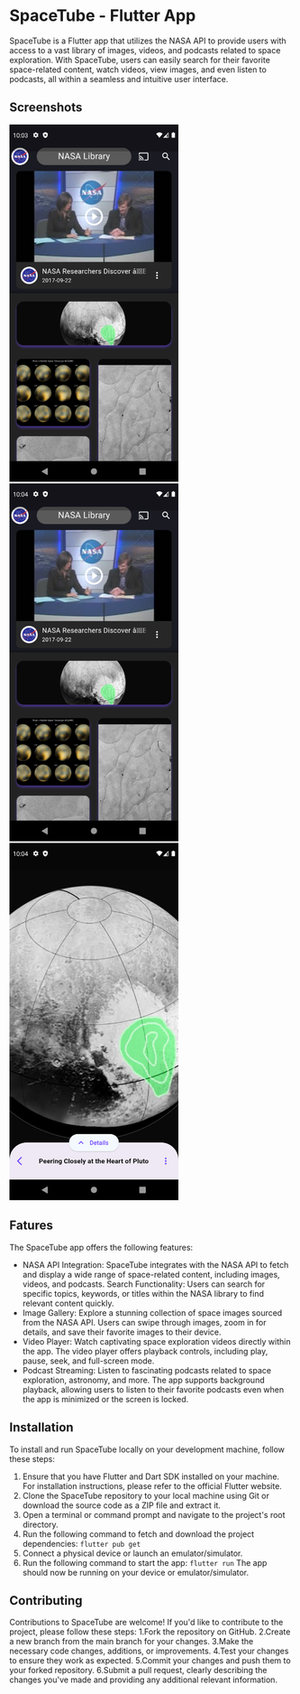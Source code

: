 # SpaceTube - Flutter App

SpaceTube is a Flutter app that utilizes the NASA API to provide users with access to a vast library of images, videos, and podcasts related to space exploration. With SpaceTube, users can easily search for their favorite space-related content, watch videos, view images, and even listen to podcasts, all within a seamless and intuitive user interface.

## Screenshots

<img src="screenshots/Screenshot_1685257437.png" width="300">
<img src="screenshots/Screenshot_1685257443.png"  width="300">
<img src="screenshots/Screenshot_1685257464.png" width="300">

## Fatures

The SpaceTube app offers the following features:

* NASA API Integration: SpaceTube integrates with the NASA API to fetch and display a wide range of space-related content, including images, videos, and podcasts.
Search Functionality: Users can search for specific topics, keywords, or titles within the NASA library to find relevant content quickly.
* Image Gallery: Explore a stunning collection of space images sourced from the NASA API. Users can swipe through images, zoom in for details, and save their favorite images to their device.
* Video Player: Watch captivating space exploration videos directly within the app. The video player offers playback controls, including play, pause, seek, and full-screen mode.
* Podcast Streaming: Listen to fascinating podcasts related to space exploration, astronomy, and more. The app supports background playback, allowing users to listen to their favorite podcasts even when the app is minimized or the screen is locked.

## Installation
To install and run SpaceTube locally on your development machine, follow these steps:

1. Ensure that you have Flutter and Dart SDK installed on your machine. For installation instructions, please refer to the official Flutter website.
2. Clone the SpaceTube repository to your local machine using Git or download the source code as a ZIP file and extract it.
3. Open a terminal or command prompt and navigate to the project's root directory.
4. Run the following command to fetch and download the project dependencies:
``` flutter pub get ```
5. Connect a physical device or launch an emulator/simulator.
6. Run the following command to start the app:
``` flutter run ```
The app should now be running on your device or emulator/simulator.
## Contributing
Contributions to SpaceTube are welcome! If you'd like to contribute to the project, please follow these steps:
1.Fork the repository on GitHub.
2.Create a new branch from the main branch for your changes.
3.Make the necessary code changes, additions, or improvements.
4.Test your changes to ensure they work as expected.
5.Commit your changes and push them to your forked repository.
6.Submit a pull request, clearly describing the changes you've made and providing any additional relevant information.
